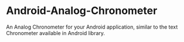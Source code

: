 Android-Analog-Chronometer
==========================

An Analog Chronometer for your Android application, similar to the text Chronometer available in Android library.